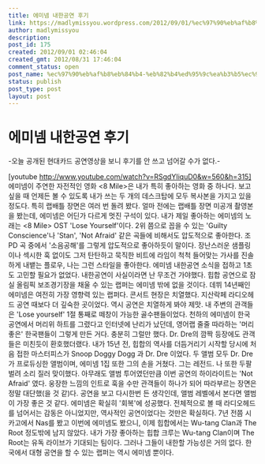 ```yaml
---
title: 에미넴 내한공연 후기
link: https://madlymissyou.wordpress.com/2012/09/01/%ec%97%90%eb%af%b8%eb%84%b4-%eb%82%b4%ed%95%9c%ea%b3%b5%ec%97%b0-%ed%9b%84%ea%b8%b0/
author: madlymissyou
description: 
post_id: 175
created: 2012/09/01 02:46:04
created_gmt: 2012/08/31 17:46:04
comment_status: open
post_name: %ec%97%90%eb%af%b8%eb%84%b4-%eb%82%b4%ed%95%9c%ea%b3%b5%ec%97%b0-%ed%9b%84%ea%b8%b0
status: publish
post_type: post
layout: post
---
```


# 에미넴 내한공연 후기

-오늘 공개된 현대카드 공연영상을 보니 후기를 안 쓰고 넘어갈 수가 없다.-

[youtube http://www.youtube.com/watch?v=RSgdYIiquD0&w=560&h=315]   에미넴이 주연한 자전적인 영화 <8 Mile>은 내가 특히 좋아하는 영화 중 하나다. 보고싶을 때 언제든 볼 수 있도록 내가 쓰는 두 개의 데스크탑에 모두 복사본을 가지고 있을 정도다. 특히 랩배틀 장면은 여러 번 돌려 봤다. 얼마 전에는 랩배틀 장면 미공개 촬영본을 봤는데, 에미넴은 어딘가 다르게 멋진 구석이 있다. 내가 제일 좋아하는 에미넴의 노래는 <8 Mile> OST 'Lose Yourself'이다. 2위 쯤으로 꼽을 수 있는 'Guilty Conscience'나 'Stan', 'Not Afraid' 같은 곡들에 비해서도 압도적으로 좋아한다. 조PD 곡 중에서 '소음공해'를 그렇게 압도적으로 좋아하듯이 말이다. 장난스러운 샘플링이나 섹시한 훅 없이도 그저 탄탄하고 묵직한 비트에 라임이 척척 들어맞는 가사를 진솔하게 내뱉는 플로우, 나는 그런 스타일을 좋아한다. 에미넴 내한공연 소식을 접하고 1초도 고민할 필요가 없었다. 내한공연이 사실이라면 난 무조건 가야했다. 힙합 공연으로 잠실 올림픽 보조경기장을 채울 수 있는 랩퍼는 에미넴 밖에 없을 것이다. 데뷔 14년째인 에미넴은 여전히 가장 영향력 있는 랩퍼다. 콘서트 현장은 치열했다. 지산락페 라디오헤드 공연 때보다 더 깊숙한 곳이었다. 역시 공연은 치열하게 봐야 제맛. 내 주변의 관객들은 'Lose yourself' 1절 통째로 떼창이 가능한 골수팬들이었다. 천하의 에미넴이 한국 공연에서 머리위 하트를 그렸다고 인터넷에 난리가 났던데, 영어랩 줄줄 따라하는 '머리 좋은' 한국팬들이 그렇게 만든 거다. 충분히 그럴만 했다. Dr. Dre의 깜짝 등장에도 관객들은 미친듯이 환호했더랬다. 내가 15년 전, 힙합의 역사를 더듬거리기 시작할 당시에 처음 접한 마스터피스가 Snoop Doggy Dogg <Doggy Style>과 Dr. Dre <The Chronic>이었다. 두 앨범 모두 Dr. Dre가 프로듀싱한 앨범이며, 에미넴 1집 또한 그의 손을 거쳤다. 그는 레전드. 나 또한 두팔 벌려 소리 질러 맞이했다. 아무래도 <Recovery> 앨범 투어였던만큼 이번 공연의 하이라이트는 'Not Afraid' 였다. 웅장한 느낌의 인트로 훅을 수만 관객들이 하나가 되어 따라부르는 장면은 정말 대단했(을 것 같)다. 공연을 보고 다시한번 든 생각인데, 앨범 레벨에서 본다면 <Recovery> 앨범이 가장 좋은 것 같다. 에미넴은 확실히 '회복'에 성공했다. 전체적으로 볼 때 라디오헤드를 넘어서는 감동은 아니었지만, 역사적인 공연이었다는 것만은 확실하다. 7년 전쯤 시카고에서 Nas를 봤고 이번에 에미넴도 봤으니, 이제 힙합에서는 Wu-tang Clan과 The Root 정도밖에 남지 않았다. 내가 가장 좋아하는 힙합 크루는 Wu-tang Clan이며 The Root는 유독 라이브가 기대되는 팀이다. 그러나 그들이 내한할 가능성은 거의 없다. 한국에서 대형 공연을 할 수 있는 랩퍼는 역시 에미넴 뿐이다.